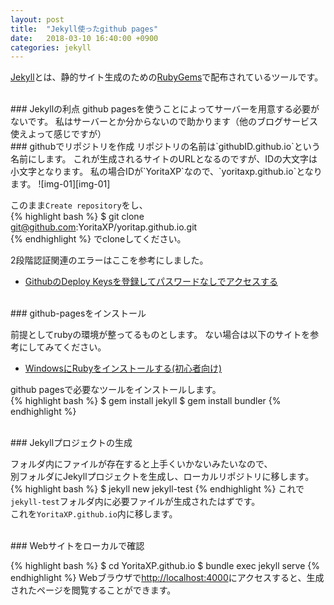 ```yaml
---
layout: post
title:  "Jekyll使ったgithub pages"
date:   2018-03-10 16:40:00 +0900
categories: jekyll
---
```

[Jekyll][Jekyll]とは、静的サイト生成のための[RubyGems][RubyGems]で配布されているツールです。

<br>
### Jekyllの利点
github pagesを使うことによってサーバーを用意する必要がないです。  
私はサーバーとか分からないので助かります（他のブログサービス使えよって感じですが）  

<br>
### githubでリポジトリを作成
リポジトリの名前は`githubID.github.io`という名前にします。  
これが生成されるサイトのURLとなるのですが、IDの大文字は小文字となります。  
私の場合IDが`YoritaXP`なので、`yoritaxp.github.io`となります。
![img-01][img-01]

このまま`Create repository`をし、  
{% highlight bash %}
$ git clone git@github.com:YoritaXP/yoritap.github.io.git  
{% endhighlight %}
でcloneしてください。  

2段階認証関連のエラーはここを参考にしました。  
- [GithubのDeploy Keysを登録してパスワードなしでアクセスする][lnk-01]

<br>
### github-pagesをインストール

前提としてrubyの環境が整ってるものとします。
ない場合は以下のサイトを参考にしてみてください。
- [WindowsにRubyをインストールする(初心者向け)][lnk-02]

github pagesで必要なツールをインストールします。  
{% highlight bash %}
$ gem install jekyll
$ gem install bundler
{% endhighlight %}

<br>
### Jekyllプロジェクトの生成

フォルダ内にファイルが存在すると上手くいかないみたいなので、  
別フォルダにJekyllプロジェクトを生成し、ローカルリポジトリに移します。  
{% highlight bash %}
$ jekyll new jekyll-test
{% endhighlight %}
これで`jekyll-test`フォルダ内に必要ファイルが生成されたはずです。  
これを`YoritaXP.github.io`内に移します。  

<br>
### Webサイトをローカルで確認

{% highlight bash %}
$ cd YoritaXP.github.io
$ bundle exec jekyll serve
{% endhighlight %}
Webブラウザで[http://localhost:4000](http://localhost:4000)にアクセスすると、生成されたページを閲覧することができます。  

[Jekyll]: https://jekyllrb.com/
[RubyGems]: https://rubygems.org/
[lnk-01]: https://qiita.com/master-of-sugar/items/a9892879f6e9cb9f3c97
[lnk-02]: https://qiita.com/shimoju/items/41035b213ad0ac3a979e


[img-01]: {{site.baseurl}}/images/2018/03/github-pages-new-repository.png